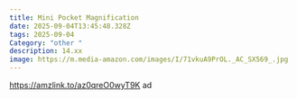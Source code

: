 ```yaml
---
title: Mini Pocket Magnification
date: 2025-09-04T13:45:48.328Z
tags: 2025-09-04
Category: "other "
description: 14.xx
image: https://m.media-amazon.com/images/I/71vkuA9PrOL._AC_SX569_.jpg
---
```

https://amzlink.to/az0qreO0wyT9K  ad
